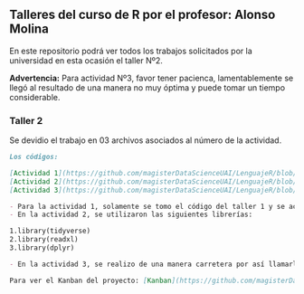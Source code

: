 ## Talleres del curso de R por el profesor: Alonso Molina

En este repositorio podrá ver todos los trabajos solicitados por la universidad  en esta ocasión el taller Nº2.

**Advertencia:** Para actividad Nº3, favor tener pacienca, lamentablemente se llegó al resultado de una manera no muy óptima y puede tomar un tiempo considerable.

### Taller 2

Se devidio el trabajo en 03 archivos asociados al número de la actividad.

```markdown
Los códigos:

[Actividad 1](https://github.com/magisterDataScienceUAI/LenguajeR/blob/main/Taller%202/Taller2_part1.R)
[Actividad 2](https://github.com/magisterDataScienceUAI/LenguajeR/blob/main/Taller%202/Taller2.R)
[Actividad 3](https://github.com/magisterDataScienceUAI/LenguajeR/blob/main/Taller%202/Taller2_part3.R)

- Para la actividad 1, solamente se tomo el código del taller 1 y se actualizo los campos: "REG","HAB","DEF".
- En la actividad 2, se utilizaron las siguientes librerías:

1.library(tidyverse)
2.library(readxl)
3.library(dplyr)

- En la actividad 3, se realizo de una manera carretera por así llamarla, se seleccionaron los campos a trabajar y posteriormente se unieron las columnas y se pasa a un vector. Con este vector se ordena y es de tipo date, entonces se usa un ciclo y se contabilizan todas las fechas que estén entre Enero 2017 y la fecha ingresada.

Para ver el Kanban del proyecto: [Kanban](https://github.com/magisterDataScienceUAI/LenguajeR/projects/1)



